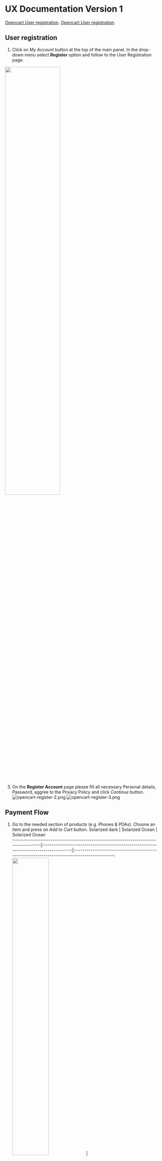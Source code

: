 # UX Documentation Version 1

[Opencart User registration](https://pages.github.com/).
[Opencart User registration](https://pages.github.com/).

  ## User registration
  
  1. Click on *My Account* button at the top of the main panel. In the drop-down menu select **Register** option and follow to the User Registration page.
  <img src="https://github.com/annihilatoratm/opencart-doc/blob/main/images/opencart-register-1.png" width=60% height=60%>

  3. On the **Register Account** page please fill all necessary Personal details, Password, aggree to the Privacy Policy and click *Continue* button.
  ![opencart-register-2.png](https://github.com/annihilatoratm/opencart-doc/blob/main/images/opencart-register-2.png)
  ![opencart-register-3.png](https://github.com/annihilatoratm/opencart-doc/blob/main/images/opencart-register-3.png)

  ## Payment Flow

  1. Go to the needed section of products (e.g. Phones & PDAs). Choone an item and press on *Add to Cart* button.
Solarized dark                                                                           |  Solarized Ocean                                                                         |                       Solarized Ocean          
:---------------------------------------------------------------------------------------:|:----------------------------------------------------------------------------------------:|:----------------------------------------------------------------------------------------------:
<img src="https://github.com/annihilatoratm/opencart-doc/blob/main/images/opencart-1-upd.png" width=50% height=50%>  |  <img src="https://github.com/annihilatoratm/opencart-doc/blob/main/images/opencart-2.png" width=50% height=50%> |  <img src="https://github.com/annihilatoratm/opencart-doc/blob/main/images/opencart-3.png" width=50% height=50%>
  
  
  

  3. Once the item is added to the cart, the pop-up with success message will be displayed. Press on *Shopping cart* button and chose *View cart* option to see all items added to the cart or *Checkout* to go to Checkout page directly.
  ![opencart-4-upd.png](https://github.com/annihilatoratm/opencart-doc/blob/main/images/opencart-4.png)
  ![opencart-4-upd.png](https://github.com/annihilatoratm/opencart-doc/blob/main/images/opencart-5.png)
  ![opencart-6-upd.png](https://github.com/annihilatoratm/opencart-doc/blob/main/images/opencart-6.png)

  4. On the **Checkout** page all required *Shipping Address* parameters must be filled. Also *Shipping Method* and *Payment Method* have to be set. On the **Payment method options** pop-up screen choose **Payment system PaynetEasy** payment method. Once all required parameters were set, click on *Place Order* button.
  ![opencart-7-upd.png](https://github.com/annihilatoratm/opencart-doc/blob/main/images/opencart-7.png)
  ![opencart-9-upd.png](https://github.com/annihilatoratm/opencart-doc/blob/main/images/opencart-9.png)
  ![opencart-8-2-upd.png](https://github.com/annihilatoratm/opencart-doc/blob/main/images/opencart-8-2-upd.png)
  ![opencart-10-upd.png](https://github.com/annihilatoratm/opencart-doc/blob/main/images/opencart-10.png)
  ![opencart-11-upd.png](https://github.com/annihilatoratm/opencart-doc/blob/main/images/opencart-11.png)

  5. On **Payneteasy Payment Form** all Creadit Card information must be set. Once done, press on *Process payment* button. Wait for finish of the payment. 
  ![opencart-12-upd.png](https://github.com/annihilatoratm/opencart-doc/blob/main/images/opencart-12.png)
  ![opencart-13-upd.png](https://github.com/annihilatoratm/opencart-doc/blob/main/images/opencart-13.png)
  ![opencart-14-upd.png](https://github.com/annihilatoratm/opencart-doc/blob/main/images/opencart-14.png)
